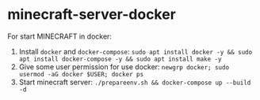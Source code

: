 # minecraft-server-docker
For start MINECRAFT in docker:
1. Install `docker` and `docker-compose`:
```sudo apt install docker -y && sudo apt install docker-compose -y && sudo apt install make -y```
2. Give some user permission for use docker:
```newgrp docker; sudo usermod -aG docker $USER; docker ps```
3. Start minecraft server:
```./prepareenv.sh && docker-compose up --build -d```